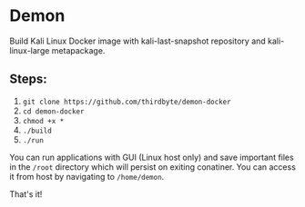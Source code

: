 # Demon
Build Kali Linux Docker image with kali-last-snapshot repository and kali-linux-large metapackage.

## Steps:
1. `git clone https://github.com/thirdbyte/demon-docker`
2. `cd demon-docker`
3. `chmod +x *`
4. `./build`
5. `./run`

You can run applications with GUI (Linux host only) and save important files in the `/root` directory which will persist on exiting conatiner. You can access it from host by navigating to `/home/demon`.

That's it!
